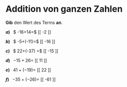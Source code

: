 <!--
version:  0.0.1

language: de

@style
main > *:not(:last-child) {
  margin-bottom: 3rem;
}

input {
    text-align: center;
}

.flex-container {
    display: flex;
    flex-wrap: wrap;
    align-items: stretch;
    gap: 20px;
}

.flex-child {
    flex: 1;
    min-width: 350px;
    margin-right: 20px;
}

@media (max-width: 400px) {
    .flex-child {
        flex: 100%;
        margin-right: 0;
    }
}
@end

formula: \carry   \textcolor{red}{\scriptsize #1}
formula: \digit   \rlap{\carry{#1}}\phantom{#2}#2
formula: \permil  \text{‰}

import: https://raw.githubusercontent.com/LiaTemplates/Tikz-Jax/main/README.md

script: https://cdn.jsdelivr.net/gh/LiaTemplates/Tikz-Jax@main/dist/index.js


tags: Addition, Negative Zahlen, sehr leicht, sehr niedrig, Angeben

comment: Addiere ganze Zahlen im Kopf.

author: Martin Lommatzsch

-->




# Addition von ganzen Zahlen

**Gib** den Wert des Terms **an**.

<section class="flex-container">

<div class="flex-child">

__$a)\;\;$__ $ -16+14=$ [[  -2  ]]

</div> 
<div class="flex-child">

__$b)\;\;$__ $ -5+(-11)=$ [[  -16  ]]

</div> 
<div class="flex-child">

__$c)\;\;$__ $ 22+(-37) =$ [[  -15  ]]

</div> 
<div class="flex-child">

__$d)\;\;$__ $-15+26 =$ [[  11  ]]

</div> 
<div class="flex-child">

__$e)\;\;$__ $41+(-19) =$ [[  22  ]]

</div> 
<div class="flex-child">

__$f)\;\;$__ $-35+(-26) =$ [[  -61  ]]

</div> 
</section>





